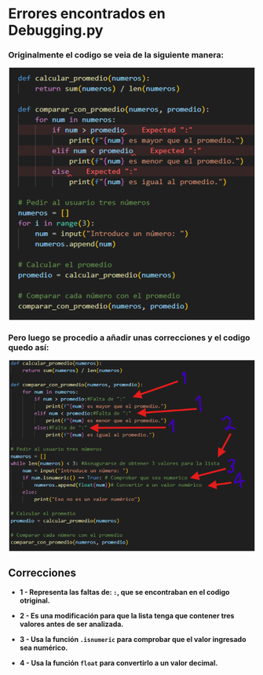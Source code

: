 # Errores encontrados en Debugging.py
### Originalmente el codigo se veia de la siguiente manera:
<p align="center">
  <img width="500" src="./images/Original.png">
</p>

### Pero luego se procedio a añadir unas correcciones y el codigo quedo así:

<p align="center">
  <img width="500" src="./images/Correccion.png">
</p>





## __Correcciones__

- __1 - Representa las faltas de: `:`, que se encontraban en el codigo otriginal.__

- __2 - Es una modificación para que la lista tenga que contener tres valores antes de ser analizada.__

- __3 - Usa la función `.isnumeric` para comprobar que el valor ingresado sea numérico.__

- __4 - Usa la función `float` para convertirlo a un valor decimal.__